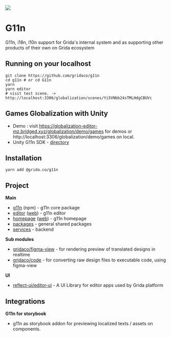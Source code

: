 ![](./branding/g11n-cover-shaed.png)

# G11n

G11n, i18n, l10n support for Grida's internal system and as supporting other products of their own on Grida ecosystem

## Running on your localhost

```
git clone https://github.com/gridaco/g11n
cd g11n # or cd G11n
yarn
yarn editor
# visit test scene. -> http://localhost:3306/globalization/scenes/Yi5VNbb24sTMLHdgCBUVc
```

## Games Globalization with Unity

- Demo : visit https://globalization-editor-mz.bridged.xyz/globalization/demo/games for demos or http://localhost:3306/globalization/demo/games on local.
- Unity G11n SDK - [directory](./sdks/unity)

## Installation

```
yarn add @grida.co/g11n
```

## Project

**Main**

- [g11n](./g11n) (npm) - g11n core package
- [editor](./editor) ([web](https://globalization-editor-mz.bridged.xyz/)) - g11n editor
- [homepage](./homepage) ([web](https://globalization-homepage-mz.bridged.xyz/)) - g11n homepage
- [packages](./packages) - general shared packages
- [services](./services) - backend

**Sub modules**

- [gridaco/figma-view](https://github.com/gridaco/figma-view) - for rendering preview of translated designs in realtime
- [gridaco/code](https://github.com/gridaco/code) - for converting raw design files to executable code, using figma-view

**UI**

- [reflect-ui/editor-ui](https://github.com/reflect-ui/editor-ui) - A UI Library for editor apps used by Grida platform

## Integrations

**G11n for storybook**

- g11n as storybook addon for previewing localized texts / assets on components.
